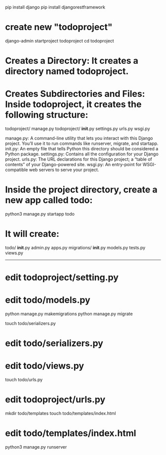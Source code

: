 pip install django
pip install djangorestframework

# create new "todoproject"
django-admin startproject todoproject
cd todoproject

# Creates a Directory: It creates a directory named todoproject.
# Creates Subdirectories and Files: Inside todoproject, it creates the following structure:

todoproject/
    manage.py
    todoproject/
        __init__.py
        settings.py
        urls.py
        wsgi.py

manage.py: A command-line utility that lets you interact with this Django project. You’ll use it to run commands like runserver, migrate, and startapp.
init.py: An empty file that tells Python this directory should be considered a Python package.
settings.py: Contains all the configuration for your Django project.
urls.py: The URL declarations for this Django project; a “table of contents” of your Django-powered site.
wsgi.py: An entry-point for WSGI-compatible web servers to serve your project.


# Inside the project directory, create a new app called todo:
python3 manage.py startapp todo

# It will create: 
todo/
    __init__.py
    admin.py
    apps.py
    migrations/
        __init__.py
    models.py
    tests.py
    views.py


--------------------------------------------------------------------------------------------------

# edit todoproject/setting.py

# edit todo/models.py

python manage.py makemigrations
python manage.py migrate

touch todo/serializers.py
# edit todo/serializers.py

# edit todo/views.py

touch todo/urls.py
# edit todoproject/urls.py

mkdir todo/templates
touch todo/templates/index.html
# edit todo/templates/index.html

python3 manage.py runserver